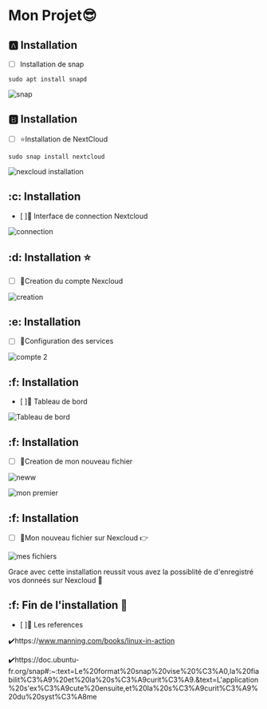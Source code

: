 # Mon Projet😎

## :a: Installation 

- [ ] Installation de snap

```
sudo apt install snapd 
```
![snap](https://user-images.githubusercontent.com/71027895/145515468-23680b8c-cf16-454b-b44b-4a3cb388e230.png)


## :b: Installation

- [ ] ⭐Installation de NextCloud

```
sudo snap install nextcloud
```

![nexcloud installation](https://user-images.githubusercontent.com/71027895/145518407-2e95b6fd-3600-475a-9f64-3f944d2a87ca.png)


## :c: Installation

- [ ]📌 Interface de connection Nextcloud

![connection](https://user-images.githubusercontent.com/71027895/145519166-1bd39cff-9b92-40b0-9e69-de53ac72708c.png)

## :d: Installation ⭐

- [ ] 📌Creation du compte Nexcloud

![creation](https://user-images.githubusercontent.com/71027895/145520397-2e769f83-240b-4ad2-b559-3eda418d9a77.png)


## :e: Installation

- [ ] 📌Configuration des services

![compte 2](https://user-images.githubusercontent.com/71027895/145520636-b2464109-8ad7-438d-b0e1-6cbc4de0dcc7.png)


## :f: Installation

- [ ]📌 Tableau de bord

![Tableau de bord](https://user-images.githubusercontent.com/71027895/145520995-7faf069c-adea-4060-bb84-6324e57fac27.png)


## :f: Installation

- [ ] 📌Creation de mon nouveau fichier

![neww](https://user-images.githubusercontent.com/71027895/145521308-8d5f9335-5ca9-4a5e-b48a-a317ed8945f0.png)


![mon premier ](https://user-images.githubusercontent.com/71027895/145521338-c7160100-0c7d-4730-bd9d-a0cb140e8c22.png)

## :f: Installation

- [ ] 📌Mon nouveau fichier sur Nexcloud 👉

![mes fichiers](https://user-images.githubusercontent.com/71027895/145521651-b499c7ca-6b19-480a-86e3-aa7b4ec2e4f1.png)

Grace avec cette installation reussit vous avez la possiblité de d'enregistré vos donneés sur Nexcloud 🎉


## :f: Fin de l'installation 💯

- [ ]📍 Les references


✔️https://www.manning.com/books/linux-in-action

✔️https://doc.ubuntu-fr.org/snap#:~:text=Le%20format%20snap%20vise%20%C3%A0,la%20fiabilit%C3%A9%20et%20la%20s%C3%A9curit%C3%A9.&text=L'application%20s'ex%C3%A9cute%20ensuite,et%20la%20s%C3%A9curit%C3%A9%20du%20syst%C3%A8me



































